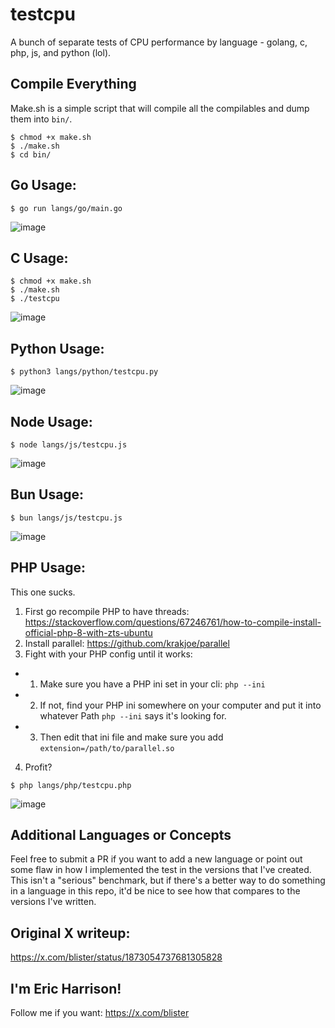 # testcpu
A bunch of separate tests of CPU performance by language - golang, c, php, js, and python (lol).  

## Compile Everything
Make.sh is a simple script that will compile all the compilables 
and dump them into `bin/`. 
```console
$ chmod +x make.sh
$ ./make.sh
$ cd bin/ 
```
## Go Usage:
```console
$ go run langs/go/main.go
```
![image](https://github.com/user-attachments/assets/c3ab3cd8-1e8d-44f7-bd88-1a065bee69c9)
## C Usage:
```console
$ chmod +x make.sh
$ ./make.sh
$ ./testcpu
```
![image](https://github.com/user-attachments/assets/da4647b4-a7b4-4e07-95ce-44d37a72f4c1)
## Python Usage:
```console
$ python3 langs/python/testcpu.py
```
![image](https://github.com/user-attachments/assets/123edef2-2863-4c36-90e9-8361aa3dc159)
## Node Usage:
```console
$ node langs/js/testcpu.js
```
![image](https://github.com/user-attachments/assets/7d440d7b-e96c-4ad9-baa0-51522b669feb)
## Bun Usage:
```console
$ bun langs/js/testcpu.js
```
![image](https://github.com/user-attachments/assets/931494c7-319a-43b6-8a21-7f279eea8051)
## PHP Usage:
This one sucks. 
1. First go recompile PHP to have threads: https://stackoverflow.com/questions/67246761/how-to-compile-install-official-php-8-with-zts-ubuntu
2. Install parallel: https://github.com/krakjoe/parallel
3. Fight with your PHP config until it works:
- 1. Make sure you have a PHP ini set in your cli: `php --ini`
- 2. If not, find your PHP ini somewhere on your computer and put it into whatever Path `php --ini` says it's looking for.
- 3. Then edit that ini file and make sure you add `extension=/path/to/parallel.so`
4. Profit?
```console
$ php langs/php/testcpu.php
```
![image](https://github.com/user-attachments/assets/002aa2ca-ccc4-49df-bb12-6e3fbc585b2a)
## Additional Languages or Concepts
Feel free to submit a PR if you want to add a new language or point out some flaw in how I implemented the test in the versions that I've created. This isn't a "serious" benchmark, but if there's a better way to do something in a language in this repo, it'd be nice to see how that compares to the versions I've written. 

## Original X writeup:
https://x.com/blister/status/1873054737681305828

## I'm Eric Harrison!
Follow me if you want: https://x.com/blister
